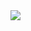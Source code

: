 
<a href="https://portal.azure.com/#create/Microsoft.Template/uri/https%3A%2F%2Fraw.githubusercontent.com%2FTylerLu%2Fhello-world%2Fmaster%2Fazuredeploy.json" target="_blank">
    <img src="http://azuredeploy.net/deploybutton.png"/>
</a>